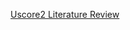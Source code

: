 
[Uscore2 Literature Review](https://github.com/uscore2/uscore2.github.io/blob/master/downloads/Literature%20review%20on%20city%20resilience%20peer%20review%20framework.pdf "Uscore2 Literature Review")